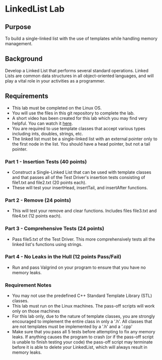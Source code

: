 # LinkedList Lab

## Purpose
To build a single-linked list with the use of templates while handling memory management.

## Background
Develop a Linked List that performs several standard operations. Linked Lists are common data structures in all object-oriented languages, and will play a vital role in your activities as a programmer.

## Requirements
* This lab must be completed on the Linux OS.
* You will use the files in this git repository to complete the lab.
* A short video has been created for this lab which you may find very helpful.  You can watch it 
[here](https://youtu.be/zRdcpZaBSqjEM).
* You are required to use template classes that accept various types including ints, doubles, strings, etc.
* The linked list must be a single-linked list with an external pointer only to the first node in the list. You should have a head pointer, but not a tail pointer.

### Part 1 - Insertion Tests (40 points)
* Construct a Single-Linked List that can be used with template classes and that passes all of the Test Driver's insertion tests consisting of file1.txt and file2.txt (20 points each).
* These will test your insertHead, insertTail, and insertAfter functions.

### Part 2 - Remove (24 points)
* This will test your remove and clear functions.  Includes files file3.txt and file4.txt (12 points each).

### Part 3 - Comprehensive Tests (24 points)
* Pass file5.txt of the Test Driver. This more comprehensively tests all the linked list's functions using strings.

### Part 4 - No Leaks in the Hull (12 points Pass/Fail)
* Run and pass Valgrind on your program to ensure that you have no memory leaks.

### Requirement Notes
* You may not use the predefined C++ Standard Template Library (STL) classes.
* This lab must run on the Linux machines. The pass-off scripts will work only on those machines
* For this lab only, due to the nature of template classes, you are strongly encouraged to implement the entire class in only a '.h'.  All classes that are not templates must be implemented by a '.h' and a '.cpp'
* Make sure that you pass all 5 tests before attempting to fix any memory leaks.  If anything causes the program to crash (or if the pass-off script is unable to finish testing your code) the pass-off script may terminate before it is able to delete your LinkedList, which will always result in memory leaks.
